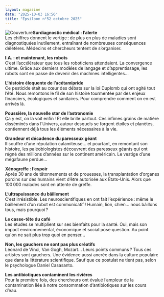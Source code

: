 ```yaml
---
layout: magazine
date: "2025-10-03 16:56"
title: "Epsiloon n°52 octobre 2025"
---
```

![Couverture](/img/epsiloon-52.png)**Surdiagnostic médical : l’alerte**  
Les chiffres donnent le vertige : de plus en plus de maladies sont diagnostiquées inutilement, entraînant de nombreuses conséquences délétères. Médecins et chercheurs tentent de s’organiser.

**I.A. : et maintenant, les robots**  
C’est l’accélérateur que tous les roboticiens attendaient. La convergence ultime. Grâce aux derniers modèles de langage et d’apprentissage, les robots sont en passe de devenir des machines intelligentes…

**L’histoire éloquente de l’acétamipride**  
Ce pesticide était au cœur des débats sur la loi Duplomb qui ont agité tout l’été. Nous remontons le fil de son histoire tourmentée par des enjeux financiers, écologiques et sanitaires. Pour comprendre comment on en est arrivés là.

**Poussière, la nouvelle star de l’astronomie**  
Ça y est, on la voit enfin ! Et elle brille partout. Ces infimes grains de matière disséminés dans l’Univers, autour desquels se forgent étoiles et planètes, contiennent déjà tous les éléments nécessaires à la vie.

**Grandeur et décadence du paresseux géant**  
Il souffre d’une réputation calamiteuse… et pourtant, en remontant son histoire, les paléobiologistes découvrent des paresseux géants qui ont régné des millions d’années sur le continent américain. Le vestige d’une mégafaune perdue…

**Xénogreffe : l’espoir**  
Après 30 ans de tâtonnements et de prouesses, la transplantation d’organes porcins sur des humains vient d’être autorisée aux États-Unis. Alors que 100 000 malades sont en attente de greffe.

**L’ultrapuissance du bâillement**  
C’est irrésistible. Les neuroscientifiques en ont fait l’expérience : même le bâillement d’un robot est communicatif ! Humain, lion, chien… nous bâillons tous, mais pourquoi ?

**Le casse-tête du café**  
Les études se multiplient sur ses bienfaits pour la santé. Oui, mais son impact environnemental, économique et social pose question. Au point qu'on ne sait plus trop quoi en penser…

**Non, les gauchers ne sont pas plus créatifs**  
Léonard de Vinci, Van Gogh, Mozart… Leurs points communs ? Tous ces artistes sont gauchers. Une évidence aussi ancrée dans la culture populaire que dans la littérature scientifique. Sauf que ce postulat ne tient pas, selon le psychologue Daniel Casasanto.

**Les antibiotiques contaminent les rivières**  
Pour la première fois, des chercheurs ont évalué l’ampleur de la contamination liée à notre consommation d’antibiotiques sur les cours d’eau.
